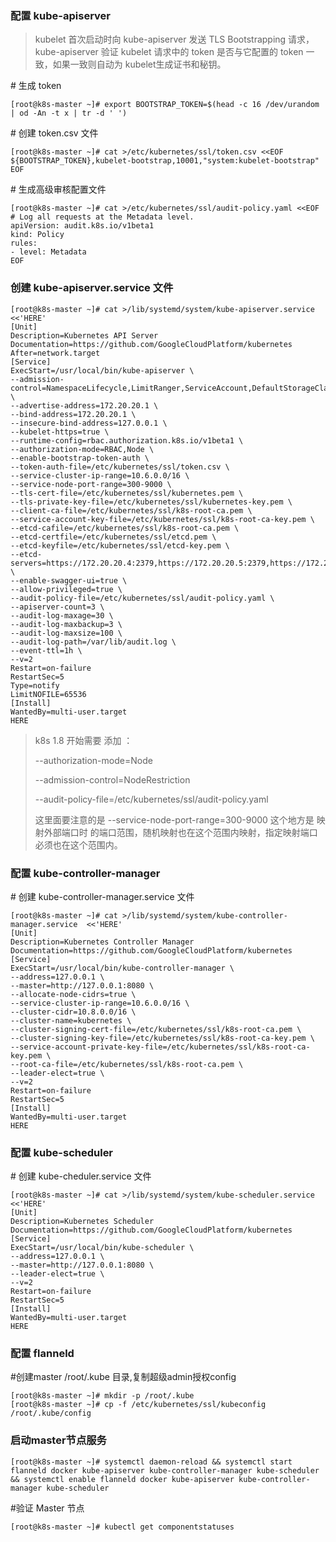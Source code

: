 ### 配置 kube-apiserver

> kubelet 首次启动时向 kube-apiserver 发送 TLS Bootstrapping 请求，kube-apiserver 验证 kubelet 请求中的 token 是否与它配置的 token 一致，如果一致则自动为 kubelet生成证书和秘钥。

\# 生成 token

```
[root@k8s-master ~]# export BOOTSTRAP_TOKEN=$(head -c 16 /dev/urandom | od -An -t x | tr -d ' ')
```

\# 创建 token.csv 文件

```
[root@k8s-master ~]# cat >/etc/kubernetes/ssl/token.csv <<EOF
${BOOTSTRAP_TOKEN},kubelet-bootstrap,10001,"system:kubelet-bootstrap"
EOF
```

\# 生成高级审核配置文件

```
[root@k8s-master ~]# cat >/etc/kubernetes/ssl/audit-policy.yaml <<EOF
# Log all requests at the Metadata level.
apiVersion: audit.k8s.io/v1beta1
kind: Policy
rules:
- level: Metadata
EOF
```

### 创建 kube-apiserver.service 文件

```
[root@k8s-master ~]# cat >/lib/systemd/system/kube-apiserver.service  <<'HERE'
[Unit]
Description=Kubernetes API Server
Documentation=https://github.com/GoogleCloudPlatform/kubernetes
After=network.target
[Service]
ExecStart=/usr/local/bin/kube-apiserver \
--admission-control=NamespaceLifecycle,LimitRanger,ServiceAccount,DefaultStorageClass,ResourceQuota,NodeRestriction \
--advertise-address=172.20.20.1 \
--bind-address=172.20.20.1 \
--insecure-bind-address=127.0.0.1 \
--kubelet-https=true \
--runtime-config=rbac.authorization.k8s.io/v1beta1 \
--authorization-mode=RBAC,Node \
--enable-bootstrap-token-auth \
--token-auth-file=/etc/kubernetes/ssl/token.csv \
--service-cluster-ip-range=10.6.0.0/16 \
--service-node-port-range=300-9000 \
--tls-cert-file=/etc/kubernetes/ssl/kubernetes.pem \
--tls-private-key-file=/etc/kubernetes/ssl/kubernetes-key.pem \
--client-ca-file=/etc/kubernetes/ssl/k8s-root-ca.pem \
--service-account-key-file=/etc/kubernetes/ssl/k8s-root-ca-key.pem \
--etcd-cafile=/etc/kubernetes/ssl/k8s-root-ca.pem \
--etcd-certfile=/etc/kubernetes/ssl/etcd.pem \
--etcd-keyfile=/etc/kubernetes/ssl/etcd-key.pem \
--etcd-servers=https://172.20.20.4:2379,https://172.20.20.5:2379,https://172.20.20.6:2379 \
--enable-swagger-ui=true \
--allow-privileged=true \
--audit-policy-file=/etc/kubernetes/ssl/audit-policy.yaml \
--apiserver-count=3 \
--audit-log-maxage=30 \
--audit-log-maxbackup=3 \
--audit-log-maxsize=100 \
--audit-log-path=/var/lib/audit.log \
--event-ttl=1h \
--v=2
Restart=on-failure
RestartSec=5
Type=notify
LimitNOFILE=65536
[Install]
WantedBy=multi-user.target
HERE
```

> k8s 1.8 开始需要 添加 ：
>
> --authorization-mode=Node
>
> --admission-control=NodeRestriction
>
> --audit-policy-file=/etc/kubernetes/ssl/audit-policy.yaml
>
> 这里面要注意的是 --service-node-port-range=300-9000 这个地方是 映射外部端口时 的端口范围，随机映射也在这个范围内映射，指定映射端口必须也在这个范围内。

### 配置 kube-controller-manager

\# 创建 kube-controller-manager.service 文件

```
[root@k8s-master ~]# cat >/lib/systemd/system/kube-controller-manager.service  <<'HERE'
[Unit]
Description=Kubernetes Controller Manager
Documentation=https://github.com/GoogleCloudPlatform/kubernetes
[Service]
ExecStart=/usr/local/bin/kube-controller-manager \
--address=127.0.0.1 \
--master=http://127.0.0.1:8080 \
--allocate-node-cidrs=true \
--service-cluster-ip-range=10.6.0.0/16 \
--cluster-cidr=10.8.0.0/16 \
--cluster-name=kubernetes \
--cluster-signing-cert-file=/etc/kubernetes/ssl/k8s-root-ca.pem \
--cluster-signing-key-file=/etc/kubernetes/ssl/k8s-root-ca-key.pem \
--service-account-private-key-file=/etc/kubernetes/ssl/k8s-root-ca-key.pem \
--root-ca-file=/etc/kubernetes/ssl/k8s-root-ca.pem \
--leader-elect=true \
--v=2
Restart=on-failure
RestartSec=5
[Install]
WantedBy=multi-user.target
HERE
```

### 配置 kube-scheduler

\# 创建 kube-cheduler.service 文件

```
[root@k8s-master ~]# cat >/lib/systemd/system/kube-scheduler.service  <<'HERE'
[Unit]
Description=Kubernetes Scheduler
Documentation=https://github.com/GoogleCloudPlatform/kubernetes
[Service]
ExecStart=/usr/local/bin/kube-scheduler \
--address=127.0.0.1 \
--master=http://127.0.0.1:8080 \
--leader-elect=true \
--v=2
Restart=on-failure
RestartSec=5
[Install]
WantedBy=multi-user.target
HERE
```

### 配置 flanneld

\#创建master /root/.kube 目录,复制超级admin授权config

```
[root@k8s-master ~]# mkdir -p /root/.kube
[root@k8s-master ~]# cp -f /etc/kubernetes/ssl/kubeconfig  /root/.kube/config
```

### 启动master节点服务

```
[root@k8s-master ~]# systemctl daemon-reload && systemctl start flanneld docker kube-apiserver kube-controller-manager kube-scheduler && systemctl enable flanneld docker kube-apiserver kube-controller-manager kube-scheduler
```

\#验证 Master 节点

```
[root@k8s-master ~]# kubectl get componentstatuses
```



